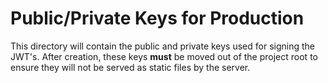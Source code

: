 # Public/Private Keys for Production
This directory will contain the public and private keys used for signing the JWT's. After creation, these keys **must** be moved out of the project root to ensure they will not be served as static files by the server.
